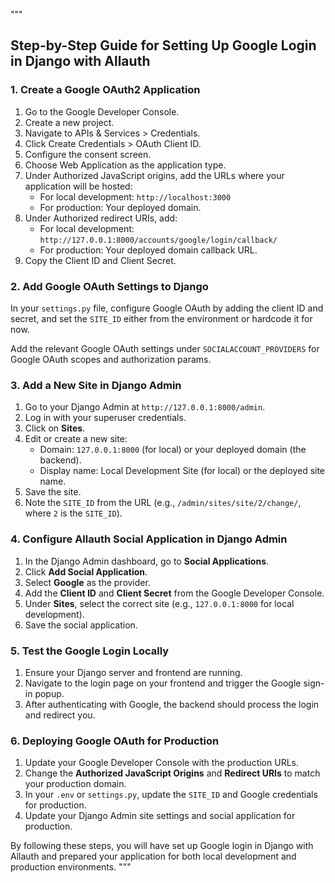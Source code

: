 """
## Step-by-Step Guide for Setting Up Google Login in Django with Allauth

### 1. **Create a Google OAuth2 Application**

1. Go to the Google Developer Console.
2. Create a new project.
3. Navigate to APIs & Services > Credentials.
4. Click Create Credentials > OAuth Client ID.
5. Configure the consent screen.
6. Choose Web Application as the application type.
7. Under Authorized JavaScript origins, add the URLs where your application will be hosted:
    - For local development: `http://localhost:3000`
    - For production: Your deployed domain.
8. Under Authorized redirect URIs, add:
    - For local development: `http://127.0.0.1:8000/accounts/google/login/callback/`
    - For production: Your deployed domain callback URL.
9. Copy the Client ID and Client Secret.

### 2. **Add Google OAuth Settings to Django**

In your `settings.py` file, configure Google OAuth by adding the client ID and secret, and set the `SITE_ID` either from the environment or hardcode it for now.

Add the relevant Google OAuth settings under `SOCIALACCOUNT_PROVIDERS` for Google OAuth scopes and authorization params.

### 3. **Add a New Site in Django Admin**

1. Go to your Django Admin at `http://127.0.0.1:8000/admin`.
2. Log in with your superuser credentials.
3. Click on **Sites**.
4. Edit or create a new site:
    - Domain: `127.0.0.1:8000` (for local) or your deployed domain (the backend).
    - Display name: Local Development Site (for local) or the deployed site name.
5. Save the site.
6. Note the `SITE_ID` from the URL (e.g., `/admin/sites/site/2/change/`, where `2` is the `SITE_ID`).

### 4. **Configure Allauth Social Application in Django Admin**

1. In the Django Admin dashboard, go to **Social Applications**.
2. Click **Add Social Application**.
3. Select **Google** as the provider.
4. Add the **Client ID** and **Client Secret** from the Google Developer Console.
5. Under **Sites**, select the correct site (e.g., `127.0.0.1:8000` for local development).
6. Save the social application.

### 5. **Test the Google Login Locally**

1. Ensure your Django server and frontend are running.
2. Navigate to the login page on your frontend and trigger the Google sign-in popup.
3. After authenticating with Google, the backend should process the login and redirect you.

### 6. **Deploying Google OAuth for Production**

1. Update your Google Developer Console with the production URLs.
2. Change the **Authorized JavaScript Origins** and **Redirect URIs** to match your production domain.
3. In your `.env` or `settings.py`, update the `SITE_ID` and Google credentials for production.
4. Update your Django Admin site settings and social application for production.

By following these steps, you will have set up Google login in Django with Allauth and prepared your application for both local development and production environments.
"""
